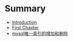 # Summary

* [Introduction](README.md)
* [First Chapter](chapter1.md)
* [mysql唯一索引的增加和删除](mysqlwei-yi-suo-yin-de-zeng-jia-he-shan-chu.md)

